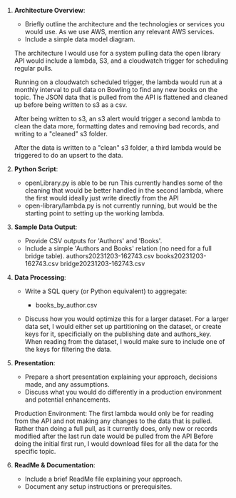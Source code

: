 1. **Architecture Overview**:
   - Briefly outline the architecture and the technologies or services you would use. As we use AWS, mention any relevant AWS services.
   - Include a simple data model diagram.

   The architecture I would use for a system pulling data the open library API would include a lambda, S3, and a cloudwatch trigger for scheduling regular pulls.

   Running on a cloudwatch scheduled trigger, the lambda would run at a monthly interval to pull data on Bowling to find any new books on the topic. The JSON data that is pulled from the API is flattened and cleaned up before being written to s3 as a csv. 
   
   After being written to s3, an s3 alert would trigger a second lambda to clean the data more, formatting dates and removing bad records, and writing to a "cleaned" s3 folder.

   After the data is written to a "clean" s3 folder, a third lambda would be triggered to do an upsert to the data.

2. **Python Script**:
   - openLibrary.py is able to be run
      This currently handles some of the cleaning that would be better handled in the second lambda, where the first would ideally just write directly from the API
   - open-library/lambda.py is not currently running, but would be the starting point to setting up the working lambda.

3. **Sample Data Output**:
   - Provide CSV outputs for 'Authors' and 'Books'.
   - Include a simple 'Authors and Books' relation (no need for a full bridge table).
   authors20231203-162743.csv
   books20231203-162743.csv
   bridge20231203-162743.csv

4. **Data Processing**:
   - Write a SQL query (or Python equivalent) to aggregate:
     - books_by_author.csv
     
   - Discuss how you would optimize this for a larger dataset.
   For a larger data set, I would either set up partitioning on the dataset, or create keys for it, specificially on the publishing date and authors_key.
   When reading from the dataset, I would make sure to include one of the keys for filtering the data.

5. **Presentation**:
   - Prepare a short presentation explaining your approach, decisions made, and any assumptions.
   - Discuss what you would do differently in a production environment and potential enhancements.

   Production Environment:
   The first lambda would only be for reading from the API and not making any changes to the data that is pulled.
   Rather than doing a full pull, as it currently does, only new or records modified after the last run date would be pulled from the API
   Before doing the initial first run, I would download files for all the data for the specific topic.

6. **ReadMe & Documentation**:
   - Include a brief ReadMe file explaining your approach.
   - Document any setup instructions or prerequisites.